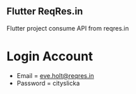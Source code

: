 ## Flutter ReqRes.in

Flutter project consume API from reqres.in

# Login Account
- Email = eve.holt@reqres.in
- Password = cityslicka

